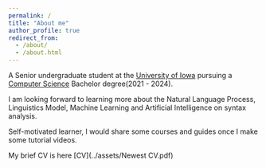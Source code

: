 ```yaml
---
permalink: /
title: "About me"
author_profile: true
redirect_from: 
  - /about/
  - /about.html
---
```

A Senior undergraduate student at the [University of Iowa](https://uiowa.edu/) pursuing a [Computer Science](https://cs.uiowa.edu/) Bachelor degree(2021 - 2024).<br>

I am looking forward to learning more about the Natural Language Process, Linguistics Model, Machine Learning and Artificial Intelligence on syntax analysis.<br>

Self-motivated learner, I would share some courses and guides once I make some tutorial videos.<br>

My brief CV is here [CV](../assets/Newest CV.pdf)
